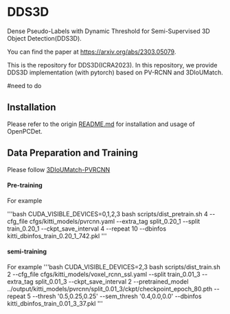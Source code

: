 # DDS3D
Dense Pseudo-Labels with Dynamic Threshold for Semi-Supervised 3D Object Detection(DDS3D).

You can find the paper at https://arxiv.org/abs/2303.05079.

This is the repository for DDS3D(ICRA2023).
In this repository, we provide DDS3D implementation (with pytorch) based on PV-RCNN and 3DIoUMatch.

#need to do
## Installation

Please refer to the origin [README.md](./README_OpenPCDet.md) for installation and usage of OpenPCDet.

## Data Preparation and Training

Please follow [3DIoUMatch-PVRCNN](https://github.com/THU17cyz/3DIoUMatch-PVRCNN)

#### Pre-training
For example

'''bash
CUDA_VISIBLE_DEVICES=0,1,2,3 bash scripts/dist_pretrain.sh  4 --cfg_file cfgs/kitti_models/pvrcnn.yaml  --extra_tag split_0.20_1 --split train_0.20_1 --ckpt_save_interval 4 --repeat 10 --dbinfos kitti_dbinfos_train_0.20_1_742.pkl
'''

#### semi-training
For example
'''bash
CUDA_VISIBLE_DEVICES=2,3 bash scripts/dist_train.sh 2 --cfg_file cfgs/kitti_models/voxel_rcnn_ssl.yaml --split train_0.01_3 --extra_tag split_0.01_3 --ckpt_save_interval 2 --pretrained_model ../output/kitti_models/pvrcnn/split_0.01_3/ckpt/checkpoint_epoch_80.pth  --repeat 5 --thresh '0.5,0.25,0.25' --sem_thresh '0.4,0.0,0.0' --dbinfos kitti_dbinfos_train_0.01_3_37.pkl
'''
